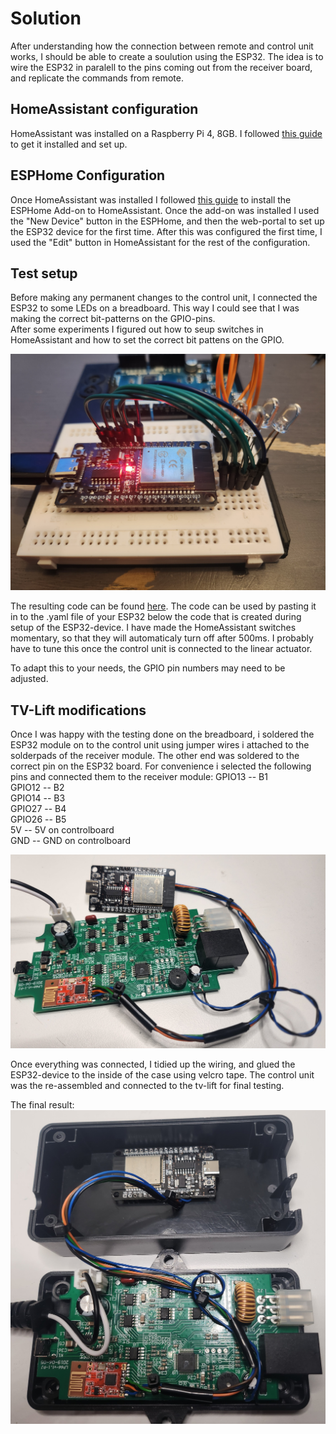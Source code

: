 # Solution
After understanding how the connection between remote and control unit works, I should be able to create a soulution using the ESP32.
The idea is to wire the ESP32 in paralell to the pins coming out from the receiver board, and replicate the commands from remote.

## HomeAssistant configuration
HomeAssistant was installed on a Raspberry Pi 4, 8GB.
I followed [this guide](https://www.home-assistant.io/installation/raspberrypi) to get it installed and set up.

## ESPHome Configuration
Once HomeAssistant was installed I followed [this guide](https://www.esphome.io/guides/getting_started_hassio) to install the ESPHome Add-on to HomeAssistant.
Once the add-on was installed I used the "New Device" button in the ESPHome, and then the web-portal to set up the ESP32 device for the first time.
After this was configured the first time, I used the "Edit" button in HomeAssistant for the rest of the configuration.

## Test setup

Before making any permanent changes to the control unit, I connected the ESP32 to some LEDs on a breadboard. This way I could see that I was making the correct bit-patterns on the GPIO-pins.  
After some experiments I figured out how to seup switches in HomeAssistant and how to set the correct bit pattens on the GPIO.  
  
![ESP32 on breadboard](../Images/ESP32Breadboard.jpg)  

The resulting code can be found [here](ESP32_Config.yaml).
The code can be used by pasting it in to the .yaml file of your ESP32 below the code that is created during setup of the ESP32-device. I have made the HomeAssistant switches momentary, so that they will automaticaly turn off after 500ms. I probably have to tune this once the control unit is connected to the linear actuator.

To adapt this to your needs, the GPIO pin numbers may need to be adjusted. 

## TV-Lift modifications
Once I was happy with the testing done on the breadboard, i soldered the ESP32 module on to the control unit using jumper wires i attached to the solderpads of the receiver module.
The other end was soldered to the correct pin on the ESP32 board.
For convenience i selected the following pins and connected them to the receiver module:
GPIO13 -- B1  
GPIO12 -- B2  
GPIO14 -- B3  
GPIO27 -- B4  
GPIO26 -- B5  
5V -- 5V on controlboard  
GND -- GND on controlboard  
  
![Soldering complete](../Images/ESP32_WiringComplete.jpg)

Once everything was connected, I tidied up the wiring, and glued the ESP32-device to the inside of the case using velcro tape. The control unit was the re-assembled and connected to the tv-lift for final testing.

The final result:
![Control Unit with ESP32 device installed](../Images/ESP32_Mounted.jpg)

